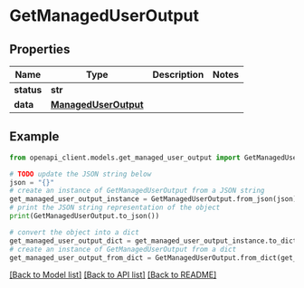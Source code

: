# GetManagedUserOutput


## Properties

Name | Type | Description | Notes
------------ | ------------- | ------------- | -------------
**status** | **str** |  | 
**data** | [**ManagedUserOutput**](ManagedUserOutput.md) |  | 

## Example

```python
from openapi_client.models.get_managed_user_output import GetManagedUserOutput

# TODO update the JSON string below
json = "{}"
# create an instance of GetManagedUserOutput from a JSON string
get_managed_user_output_instance = GetManagedUserOutput.from_json(json)
# print the JSON string representation of the object
print(GetManagedUserOutput.to_json())

# convert the object into a dict
get_managed_user_output_dict = get_managed_user_output_instance.to_dict()
# create an instance of GetManagedUserOutput from a dict
get_managed_user_output_from_dict = GetManagedUserOutput.from_dict(get_managed_user_output_dict)
```
[[Back to Model list]](../README.md#documentation-for-models) [[Back to API list]](../README.md#documentation-for-api-endpoints) [[Back to README]](../README.md)


